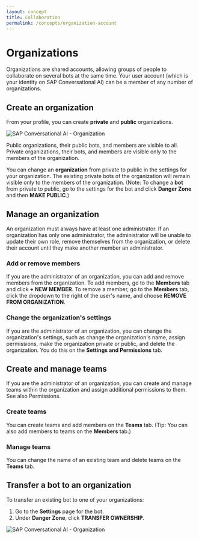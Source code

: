 ```yaml
---
layout: concept
title: Collaboration
permalink: /concepts/organization-account
---
```


# Organizations

Organizations are shared accounts, allowing groups of people to collaborate on several bots at the same time. Your user account (which is your identity on SAP Conversational AI) can be a member of any number of organizations.

## Create an organization

From your profile, you can create **private** and **public** organizations.

![SAP Conversational AI - Organization](https://cdn.cai.tools.sap/man/organisation/create-org.png)

Public organizations, their public bots, and members are visible to all. Private organizations, their bots, and members are visible only to the members of the organization.

You can change an **organization** from private to public in the settings for your organization. The existing private bots of the organization will remain visible only to the members of the organization. (Note: To change a **bot** from private to public, go to the settings for the bot and click **Danger Zone** and then **MAKE PUBLIC**.) 

## Manage an organization

An organization must always have at least one administrator. If an organization has only one administrator, the administrator will be unable to update their own role, remove themselves from the organization, or delete their account until they make another member an administrator.

### Add or remove members

If you are the administrator of an organization, you can add and remove members from the organization. To add members, go to the **Members** tab and click **+ NEW MEMBER**. To remove a member, go to the **Members** tab, click the dropdown to the right of the user's name, and choose **REMOVE FROM ORGANIZATION**.

### Change the organization's settings

If you are the administrator of an organization, you can change the organization's settings, such as change the organization's name, assign permissions, make the organization private or public, and delete the organization. You do this on the **Settings and Permissions** tab.

## Create and manage teams

If you are the administrator of an organization, you can create and manage teams within the organization and assign additional permissions to them. See also Permissions.

### Create teams

You can create teams and add members on the **Teams** tab. (Tip: You can also add members to teams on the **Members** tab.) 

### Manage teams

You can change the name of an existing team and delete teams on the **Teams** tab.

## Transfer a bot to an organization

To transfer an existing bot to one of your organizations:

1. Go to the **Settings** page for the bot.  
2. Under **Danger Zone**, click **TRANSFER OWNERSHIP**.

![SAP Conversational AI - Organization](https://cdn.cai.tools.sap/man/organisation/transfer.png)



